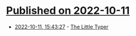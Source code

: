 # [Published on 2022-10-11](index.md)

* [2022-10-11, 15:43:27](https://lobste.rs/s/qmgjk9/little_typer) - [The Little Typer](https://thelittletyper.com)
